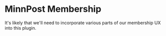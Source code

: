 # MinnPost Membership

It's likely that we'll need to incorporate various parts of our membership UX into this plugin.
